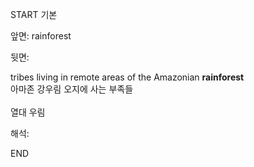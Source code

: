 START
기본

앞면:
rainforest


뒷면:
<div>tribes living in remote areas of the Amazonian <strong>rainforest</strong>  </div><div><div>아마존 강우림 오지에 사는 부족들<br><br>열대 우림</div></div>


해석:

END